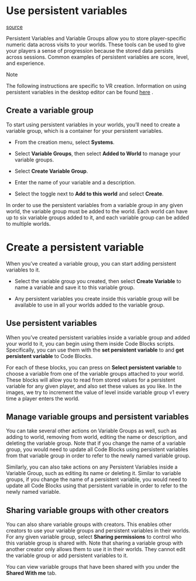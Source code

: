 # Use persistent variables

[source](https://developers.meta.com/horizon-worlds/learn/documentation/vr-creation/scripting/use-persistent-variables)

Persistent Variables and Variable Groups allow you to store player-specific numeric data across visits to your worlds. These tools can be used to give your players a sense of progression because the stored data persists across sessions. Common examples of persistent variables are score, level, and experience.

Note

The following instructions are specific to VR creation. Information on using persistent variables in the desktop editor can be found [here](/horizon-worlds/learn/documentation/typescript/getting-started/persistent-variables-v2#known-issues-and-limitations) .

## Create a variable group

To start using persistent variables in your worlds, you’ll need to create a variable group, which is a container for your persistent variables.

*   From the creation menu, select **Systems**.

*   Select **Variable Groups**, then select **Added to World** to manage your variable groups.

*   Select **Create Variable Group**.

*   Enter the name of your variable and a description.

*   Select the toggle next to **Add to this world** and select **Create**.

In order to use the persistent variables from a variable group in any given world, the variable group must be added to the world. Each world can have up to six variable groups added to it, and each variable group can be added to multiple worlds.

# Create a persistent variable

When you’ve created a variable group, you can start adding persistent variables to it.

*   Select the variable group you created, then select **Create Variable** to name a variable and save it to this variable group.

*   Any persistent variables you create inside this variable group will be available to use in all your worlds added to the variable group.

## Use persistent variables

When you’ve created persistent variables inside a variable group and added your world to it, you can begin using them inside Code Blocks scripts. Specifically, you can use them with the **set persistent variable** to and **get persistent variable** to Code Blocks.

For each of these blocks, you can press on **Select persistent variable** to choose a variable from one of the variable groups attached to your world. These blocks will allow you to read from stored values for a persistent variable for any given player, and also set these values as you like. In the images, we try to increment the value of level inside variable group v1 every time a player enters the world.

## Manage variable groups and persistent variables

You can take several other actions on Variable Groups as well, such as adding to world, removing from world, editing the name or description, and deleting the variable group. Note that if you change the name of a variable group, you would need to update all Code Blocks using persistent variables from that variable group in order to refer to the newly named variable group.

Similarly, you can also take actions on any Persistent Variables inside a Variable Group, such as editing its name or deleting it. Similar to variable groups, if you change the name of a persistent variable, you would need to update all Code Blocks using that persistent variable in order to refer to the newly named variable.

## Sharing variable groups with other creators

You can also share variable groups with creators. This enables other creators to use your variable groups and persistent variables in their worlds. For any given variable group, select **Sharing permissions** to control who this variable group is shared with. Note that sharing a variable group with another creator only allows them to use it in their worlds. They cannot edit the variable group or add persistent variables to it.

You can view variable groups that have been shared with you under the **Shared With me** tab.

 

 

 

 

 

 

 

 

 

 

 

 

 

 

 

 

 

 

 

 

 

 

 

 

 

 

 

 

 

 

 

 

 

 

 

 

 

 

 

 

 

 

 

 

 

 